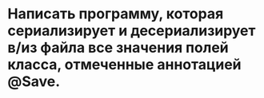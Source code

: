 # Написать программу, которая сериализирует и десериализирует в/из файла все значения полей класса, отмеченные аннотацией @Save.
